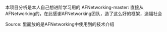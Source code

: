 本项目分析是本人自己想进阶学习用的
AFNetworking-master:	直接从AFNetworking的，在此感谢AFNetworking团队，造了这么好的框架，造福社会

Source:		里面放的是AFNetworking中使用到的技术介绍

